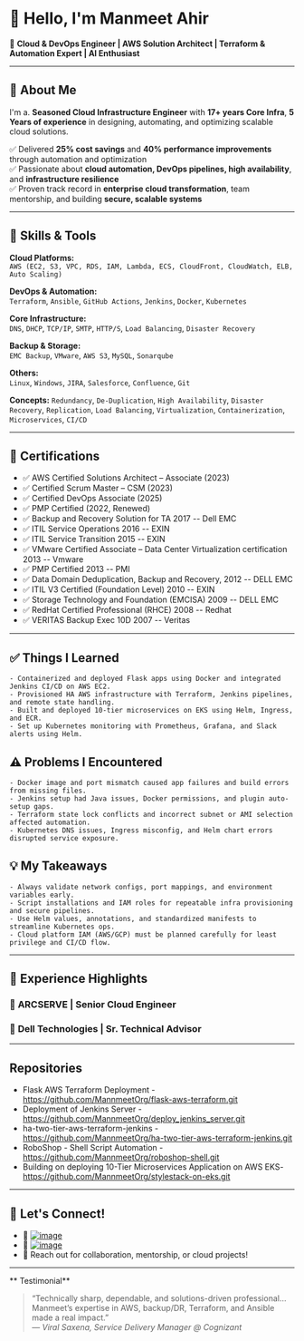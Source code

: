# 👋 Hello, I'm Manmeet Ahir

🚀 **Cloud & DevOps Engineer | AWS Solution Architect | Terraform & Automation Expert | AI Enthusiast**

---

## 🧩 About Me

I'm a. **Seasoned Cloud Infrastructure Engineer** with **17+ years Core Infra**, **5 Years of experience** in designing, automating, and optimizing scalable cloud solutions.

✅ Delivered **25% cost savings** and **40% performance improvements** through automation and optimization  
✅ Passionate about **cloud automation, DevOps pipelines, high availability**, and **infrastructure resilience**  
✅ Proven track record in **enterprise cloud transformation**, team mentorship, and building **secure, scalable systems**

---

## 🔧 Skills & Tools

**Cloud Platforms:**  
`AWS (EC2, S3, VPC, RDS, IAM, Lambda, ECS, CloudFront, CloudWatch, ELB, Auto Scaling)`

**DevOps & Automation:**  
`Terraform`, `Ansible`, `GitHub Actions`, `Jenkins`, `Docker`, `Kubernetes`

**Core Infrastructure:**  
`DNS`, `DHCP`, `TCP/IP`, `SMTP`, `HTTP/S`, `Load Balancing`, `Disaster Recovery`

**Backup & Storage:**  
`EMC Backup`, `VMware`, `AWS S3`, `MySQL`, `Sonarqube`

**Others:**  
`Linux`, `Windows`, `JIRA`, `Salesforce`, `Confluence`, `Git`

**Concepts:**
`Redundancy`, `De-Duplication`, `High Availability`, `Disaster Recovery`, `Replication`, `Load Balancing`, `Virtualization`, 
`Containerization`, `Microservices`, `CI/CD`

---

## 📜 Certifications

- ✅ AWS Certified Solutions Architect – Associate (2023)
- ✅ Certified Scrum Master – CSM (2023)
- ✅ Certified DevOps Associate (2025)
- ✅ PMP Certified (2022, Renewed)
- ✅ Backup and Recovery Solution for TA 2017 -- Dell EMC
- ✅ ITIL Service Operations 2016 -- EXIN
- ✅ ITIL Service Transition 2015 -- EXIN
- ✅ VMware Certified Associate – Data Center Virtualization certification 2013 -- Vmware
- ✅ PMP Certified 2013 -- PMI
- ✅ Data Domain Deduplication, Backup and Recovery, 2012 -- DELL EMC
- ✅ ITIL V3 Certified (Foundation Level) 2010 -- EXIN
- ✅ Storage Technology and Foundation (EMCISA) 2009 -- DELL EMC
- ✅ RedHat Certified Professional (RHCE) 2008 -- Redhat
- ✅ VERITAS Backup Exec 10D 2007 -- Veritas

---

## ✅ Things I Learned
	- Containerized and deployed Flask apps using Docker and integrated Jenkins CI/CD on AWS EC2.
	- Provisioned HA AWS infrastructure with Terraform, Jenkins pipelines, and remote state handling.
	- Built and deployed 10-tier microservices on EKS using Helm, Ingress, and ECR.
	- Set up Kubernetes monitoring with Prometheus, Grafana, and Slack alerts using Helm.
	
## ⚠️ Problems I Encountered
	- Docker image and port mismatch caused app failures and build errors from missing files.
	- Jenkins setup had Java issues, Docker permissions, and plugin auto-setup gaps.
	- Terraform state lock conflicts and incorrect subnet or AMI selection affected automation.
	- Kubernetes DNS issues, Ingress misconfig, and Helm chart errors disrupted service exposure.

## 💡 My Takeaways
	- Always validate network configs, port mappings, and environment variables early.
	- Script installations and IAM roles for repeatable infra provisioning and secure pipelines.
	- Use Helm values, annotations, and standardized manifests to streamline Kubernetes ops.
	- Cloud platform IAM (AWS/GCP) must be planned carefully for least privilege and CI/CD flow.

---

## 💼 Experience Highlights

### 🔹 **ARCSERVE | Senior Cloud Engineer** 
### 🔹 **Dell Technologies | Sr. Technical Advisor** 


---


##  Repositories

- Flask AWS Terraform Deployment - https://github.com/MannmeetOrg/flask-aws-terraform.git
- Deployment of Jenkins Server - https://github.com/MannmeetOrg/deploy_jenkins_server.git
- ha-two-tier-aws-terraform-jenkins - https://github.com/MannmeetOrg/ha-two-tier-aws-terraform-jenkins.git
- RoboShop - Shell Script Automation - https://github.com/MannmeetOrg/roboshop-shell.git
- Building on deploying 10-Tier Microservices Application on AWS EKS- https://github.com/MannmeetOrg/stylestack-on-eks.git

---

## 🔗 Let's Connect!

- 🔗 [![image](https://github.com/MannmeetOrg/.github/assets/174325221/6cb4e35c-7fc8-49e9-a5c9-0ffd83e4d68f)](https://www.linkedin.com/in/manmeetkahir)
- 🧰 [![image](https://github.com/MannmeetOrg/.github/assets/174325221/bd56fe9e-129d-46f6-9c7a-e6f0eebfff17)](https://github.com/MannmeetOrg/.github.git)
- 💬 Reach out for collaboration, mentorship, or cloud projects!

---
** Testimonial**
> “Technically sharp, dependable, and solutions-driven professional… Manmeet’s expertise in AWS, backup/DR, Terraform, and Ansible made a real impact.”  
> — *Viral Saxena, Service Delivery Manager @ Cognizant*

